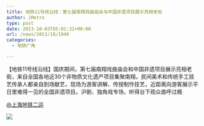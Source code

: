 ```yaml
---
title: 地铁11号线沿线：第七届南翔戏曲庙会与中国非遗项目展示亮相老街
author: iMetro
type: post
date: 2013-10-03T05:01:31+00:00
url: /news/2013/10/1946
categories:
  - 地铁广角

---
```

【地铁11号线沿线】国庆期间，第七届南翔戏曲庙会和中国非遗项目展示亮相老街，来自全国各地近30个非物质文化遗产项目集聚南翔，民间美术和传统手工技艺传承人都亲自到场献艺，现场为游客讲解、传授制作技艺，近距离向游客展示平日里难得一见的全国非遗项目。沪剧、独角戏专场，听得台下观众直呼过瘾

[@上海地铁二运][1]

![][2]

 [1]: http://weibo.com/u/1107491555 "上海地铁二运"
 [2]: http://ww3.sinaimg.cn/large/4202fae3jw1e96q814zv8j20c80fq411.jpg